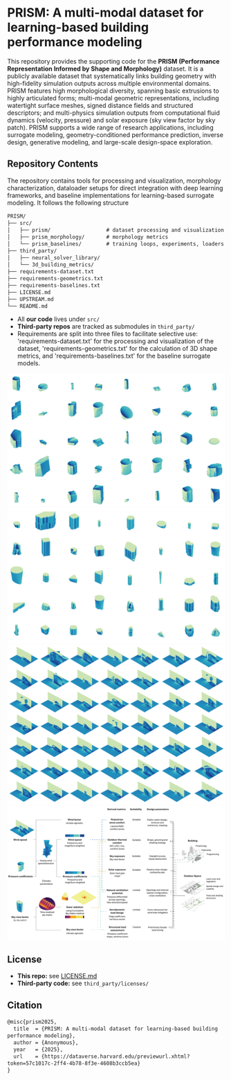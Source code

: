 # PRISM: A multi-modal dataset for learning-based building performance modeling

This repository provides the supporting code for the **PRISM (Performance Representation Informed by Shape and Morphology)** dataset. It is a publicly available dataset that systematically links building geometry with high-fidelity simulation outputs across multiple environmental domains. PRISM features high morphological diversity, spanning basic extrusions to highly articulated forms; multi-modal geometric representations, including watertight surface meshes, signed distance fields and structured descriptors; and multi-physics simulation outputs from computational fluid dynamics (velocity, pressure) and solar exposure (sky view factor by sky patch). PRISM supports a wide range of research applications, including surrogate modeling, geometry-conditioned performance prediction, inverse design, generative modeling, and large-scale design-space exploration.

## Repository Contents

The repository contains tools for processing and visualization, morphology characterization, dataloader setups for direct integration with deep learning frameworks, and baseline implementations for learning-based surrogate modeling. It follows the following structure

```
PRISM/
├── src/
│   ├── prism/                  # dataset processing and visualization
│   ├── prism_morphology/       # morphology metrics 
│   └── prism_baselines/        # training loops, experiments, loaders
├── third_party/                
│   ├── neural_solver_library/
│   └── 3d_building_metrics/
├── requirements-dataset.txt
├── requirements-geometrics.txt
├── requirements-baselines.txt
├── LICENSE.md
├── UPSTREAM.md
└── README.md
```

- All **our code** lives under `src/`
- **Third-party repos** are tracked as submodules in `third_party/`  
- Requirements are split into three files to facilitate selective use: 'requirements-dataset.txt' for the processing and visualization of the dataset, 'requirements-geometrics.txt' for the calculation of 3D shape metrics, and 'requirements-baselines.txt' for the baseline surrogate models.

![Workflow of PRISM](docs/figures/press_samples.png)
![Workflow of PRISM](docs/figures/svf_samples.png)
![Workflow of PRISM](docs/figures/wind_samples.png)
![Workflow of PRISM](docs/figures/usecases.png)

## License

- **This repo:** see [LICENSE.md](./LICENSE.md)  
- **Third-party code:** see `third_party/licenses/`



## Citation

```
@misc{prism2025,
  title  = {PRISM: A multi-modal dataset for learning-based building performance modeling},
  author = {Anonymous},
  year   = {2025},
  url    = {https://dataverse.harvard.edu/previewurl.xhtml?token=57c1017c-2ff4-4b78-8f3e-4608b3ccb5ea}
}
```


